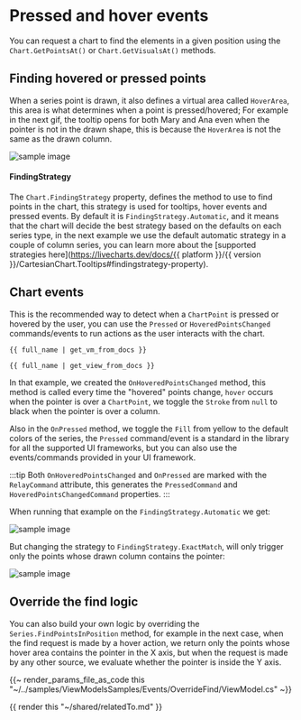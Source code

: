 # Pressed and hover events

You can request a chart to find the elements in a given position using the `Chart.GetPointsAt()` or
`Chart.GetVisualsAt()` methods.

## Finding hovered or pressed points

When a series point is drawn, it also defines a virtual area called `HoverArea`, this area is what determines
when a point is pressed/hovered; For example in the next gif, the tooltip opens for both Mary and Ana even when
the pointer is not in the drawn shape, this is because the `HoverArea` is not the same as the drawn column.

<div class="text-center sample-img">
    <img src="{{ assets_url }}/docs/{{ unique_name }}/hover-area-col.gif" alt="sample image" />
</div>

#### FindingStrategy 

The `Chart.FindingStrategy` property, defines the method to use to find points in the chart, this strategy is used for 
tooltips, hover events and pressed events. By default it is `FindingStrategy.Automatic`, and it means that the chart will decide
the best strategy based on the defaults on each series type, in the next example we use the default automatic strategy in a couple
of column series, you can learn more about the [supported strategies here](https://livecharts.dev/docs/{{ platform }}/{{ version }}/CartesianChart.Tooltips#findingstrategy-property).

## Chart events

This is the recommended way to detect when a `ChartPoint` is pressed or hovered by the user, you can use the `Pressed` or `HoveredPointsChanged`
commands/events to run actions as the user interacts with the chart.

```
{{ full_name | get_vm_from_docs }}
```

```
{{ full_name | get_view_from_docs }}
```

In that example, we created the `OnHoveredPointsChanged` method, this method is called every time the "hovered" points change, `hover`
occurs when the pointer is over a `ChartPoint`, we toggle the `Stroke` from `null` to black when the pointer is over a column.

Also in the `OnPressed` method, we toggle the `Fill` from yellow to the default colors of the series, the `Pressed` command/event
is a standard in the library for all the supported UI frameworks, but you can also use the events/commands provided in your
UI framework.

:::tip
Both `OnHoveredPointsChanged` and `OnPressed` are marked with the `RelayCommand` attribute, this generates the `PressedCommand` and 
`HoveredPointsChangedCommand` properties.
:::

When running that example on the `FindingStrategy.Automatic` we get:

<div class="text-center sample-img">
    <img src="{{ assets_url }}/docs/{{ unique_name }}/events-auto.gif" alt="sample image" />
</div>

But changing the strategy to `FindingStrategy.ExactMatch`, will only trigger only the points whose drawn column contains the pointer:

<div class="text-center sample-img">
    <img src="{{ assets_url }}/docs/{{ unique_name }}/events-ex.gif" alt="sample image" />
</div>

## Override the find logic

You can also build your own logic by overriding the `Series.FindPointsInPosition` method, for example in the next case,
when the find request is made by a hover action, we return only the points whose hover area contains the pointer in the X axis,
but when the request is made by any other source, we evaluate whether the pointer is inside the Y axis.

{{~ render_params_file_as_code this "~/../samples/ViewModelsSamples/Events/OverrideFind/ViewModel.cs" ~}}

{{ render this "~/shared/relatedTo.md" }}